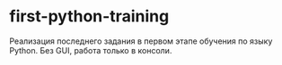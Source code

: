 # first-python-training
Реализация последнего задания в первом этапе обучения по языку Python.
Без GUI, работа только в консоли.
